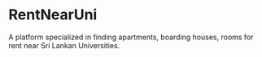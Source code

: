 # RentNearUni
A platform specialized in finding apartments, boarding houses, rooms for rent near Sri Lankan Universities.
